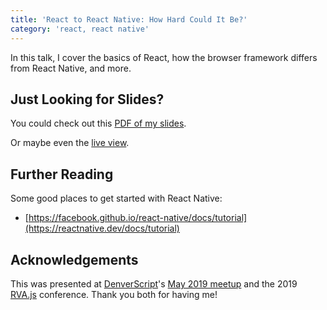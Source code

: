 ```yaml
---
title: 'React to React Native: How Hard Could It Be?'
category: 'react, react native'
---
```


In this talk, I cover the basics of React, how the browser framework differs from React Native, and more.

## Just Looking for Slides?

You could check out this [PDF of my slides](TODO_exported_slides_url).

Or maybe even the [live view](TODO_rvajs_slides_url).

## Further Reading

Some good places to get started with React Native:

- [https://facebook.github.io/react-native/docs/tutorial](https://reactnative.dev/docs/tutorial)

## Acknowledgements

This was presented at [DenverScript](https://www.meetup.com/DenverScript/)'s [May 2019 meetup](<(https://www.code-talent.com/event-calendar/2019/5/28/denver-script)>) and the 2019 [RVA.js](http://rvajs.com) conference. Thank you both for having me!
